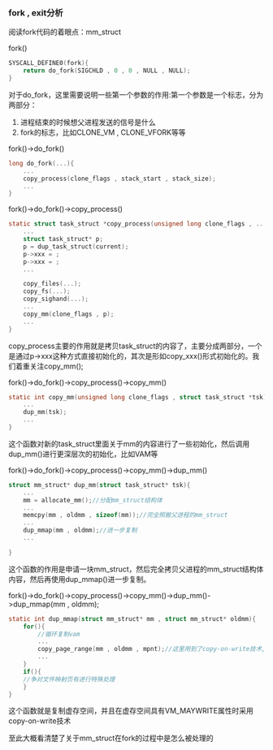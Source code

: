 ### fork , exit分析
阅读fork代码的着眼点：mm_struct

fork()
```c
SYSCALL_DEFINE0(fork){
	return do_fork(SIGCHLD , 0 , 0 , NULL , NULL);
}
`````
对于do_fork，这里需要说明一些第一个参数的作用:第一个参数是一个标志，分为两部分：
1. 进程结束的时候想父进程发送的信号是什么
2. fork的标志，比如CLONE_VM , CLONE_VFORK等等

fork()->do_fork()
```c
long do_fork(...){
	...
	copy_process(clone_flags , stack_start , stack_size);
	...
}
`````
fork()->do_fork()->copy_process()
```c
static struct task_struct *copy_process(unsigned long clone_flags , ...){
	...
	struct task_struct* p;
	p = dup_task_struct(current);
	p->xxx = ;
	p->xxx = ;
	...

	copy_files(...);
	copy_fs(...);
	copy_sighand(...);
	...
	copy_mm(clone_flags , p);
	...
}
`````

copy_process主要的作用就是拷贝task_struct的内容了，主要分成两部分，一个是通过p->xxx这种方式直接初始化的，其次是形如copy_xxx()形式初始化的。我们着重关注copy_mm();

fork()->do_fork()->copy_process()->copy_mm()
```c
static int copy_mm(unsigned long clone_flags , struct task_struct *tsk){
	...
	dup_mm(tsk);
	...
}
`````
这个函数对新的task_struct里面关于mm的内容进行了一些初始化，然后调用dup_mm()进行更深层次的初始化，比如VAM等

fork()->do_fork()->copy_process()->copy_mm()->dup_mm()
```c
struct mm_struct* dup_mm(struct task_struct* tsk){
	...
	mm = allocate_mm();//分配mm_struct结构体
	...
	memcpy(mm , oldmm , sizeof(mm));//完全照搬父进程的mm_struct
	...
	dup_mmap(mm , oldmm);//进一步复制
	...

}
`````

这个函数的作用是申请一块mm_struct，然后完全拷贝父进程的mm_struct结构体内容，然后再使用dup_mmap()进一步复制。

fork()->do_fork()->copy_process()->copy_mm()->dup_mm()->dup_mmap(mm , oldmm);
```c
static int dup_mmap(struct mm_struct* mm , struct mm_struct* oldmm){
	for(){
		//循环复制vam
		...
		copy_page_range(mm , oldmm , mpnt);//这里用到了copy-on-write技术,涉及到虚存空间的VM_MAYWRITE,VM_SHARED属性
		...
	}
	if(){
	//争对文件映射页有进行特殊处理
	}
}
`````
这个函数就是复制虚存空间，并且在虚存空间具有VM_MAYWRITE属性时采用copy-on-write技术

至此大概看清楚了关于mm_struct在fork的过程中是怎么被处理的

